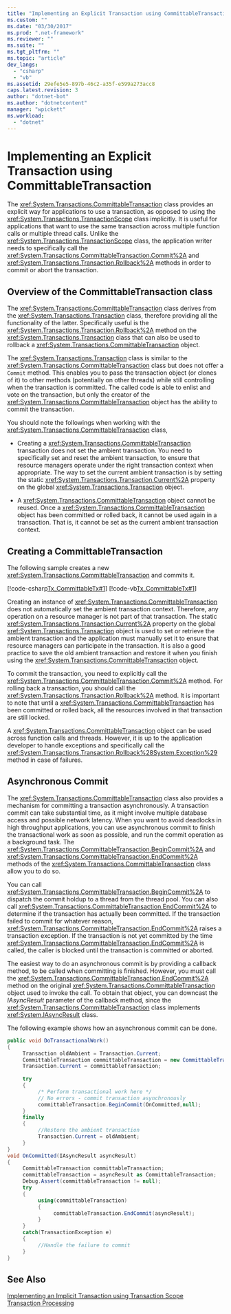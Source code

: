 ```yaml
---
title: "Implementing an Explicit Transaction using CommittableTransaction"
ms.custom: ""
ms.date: "03/30/2017"
ms.prod: ".net-framework"
ms.reviewer: ""
ms.suite: ""
ms.tgt_pltfrm: ""
ms.topic: "article"
dev_langs: 
  - "csharp"
  - "vb"
ms.assetid: 29efe5e5-897b-46c2-a35f-e599a273acc8
caps.latest.revision: 3
author: "dotnet-bot"
ms.author: "dotnetcontent"
manager: "wpickett"
ms.workload: 
  - "dotnet"
---
```

# Implementing an Explicit Transaction using CommittableTransaction
The <xref:System.Transactions.CommittableTransaction> class provides an explicit way for applications to use a transaction, as opposed to using the <xref:System.Transactions.TransactionScope> class implicitly. It is useful for applications that want to use the same transaction across multiple function calls or multiple thread calls. Unlike the <xref:System.Transactions.TransactionScope> class, the application writer needs to specifically call the <xref:System.Transactions.CommittableTransaction.Commit%2A> and <xref:System.Transactions.Transaction.Rollback%2A> methods in order to commit or abort the transaction.  
  
## Overview of the CommittableTransaction class  
 The <xref:System.Transactions.CommittableTransaction> class derives from the <xref:System.Transactions.Transaction> class, therefore providing all the functionality of the latter. Specifically useful is the <xref:System.Transactions.Transaction.Rollback%2A> method on the <xref:System.Transactions.Transaction> class that can also be used to rollback a <xref:System.Transactions.CommittableTransaction> object.  
  
 The  <xref:System.Transactions.Transaction> class is similar to the <xref:System.Transactions.CommittableTransaction> class but does not offer a `Commit` method. This enables you to pass the transaction object (or clones of it) to other methods (potentially on other threads) while still controlling when the transaction is committed. The called code is able to enlist and vote on the transaction, but only the creator of the <xref:System.Transactions.CommittableTransaction> object has the ability to commit the transaction.  
  
 You should note the followings when working with the <xref:System.Transactions.CommittableTransaction> class,  
  
-   Creating a <xref:System.Transactions.CommittableTransaction> transaction does not set the ambient transaction. You need to specifically set and reset the ambient transaction, to ensure that resource managers operate under the right transaction context when appropriate. The way to set the current ambient transaction is by setting the static <xref:System.Transactions.Transaction.Current%2A> property on the global <xref:System.Transactions.Transaction> object.  
  
-   A <xref:System.Transactions.CommittableTransaction> object cannot be reused. Once a <xref:System.Transactions.CommittableTransaction> object has been committed or rolled back, it cannot be used again in a transaction. That is, it cannot be set as the current ambient transaction context.  
  
## Creating a CommittableTransaction  
 The following sample creates a new <xref:System.Transactions.CommittableTransaction> and commits it.  
  
 [!code-csharp[Tx_CommittableTx#1](../../../../samples/snippets/csharp/VS_Snippets_CFX/tx_committabletx/cs/committabletxwithsql.cs#1)]
 [!code-vb[Tx_CommittableTx#1](../../../../samples/snippets/visualbasic/VS_Snippets_CFX/tx_committabletx/vb/committabletxwithsql.vb#1)]  
  
 Creating an instance of <xref:System.Transactions.CommittableTransaction> does not automatically set the ambient transaction context. Therefore, any operation on a resource manager is not part of that transaction. The static <xref:System.Transactions.Transaction.Current%2A> property on the global <xref:System.Transactions.Transaction> object is used to set or retrieve the ambient transaction and the application must manually set it to ensure that resource managers can participate in the transaction. It is also a good practice to save the old ambient transaction and restore it when you finish using the <xref:System.Transactions.CommittableTransaction> object.  
  
 To commit the transaction, you need to explicitly call the <xref:System.Transactions.CommittableTransaction.Commit%2A> method. For rolling back a transaction, you should call the <xref:System.Transactions.Transaction.Rollback%2A> method. It is important to note that until a <xref:System.Transactions.CommittableTransaction> has been committed or rolled back, all the resources involved in that transaction are still locked.  
  
 A <xref:System.Transactions.CommittableTransaction> object can be used across function calls and threads. However, it is up to the application developer to handle exceptions and specifically call the <xref:System.Transactions.Transaction.Rollback%28System.Exception%29> method in case of failures.  
  
## Asynchronous Commit  
 The <xref:System.Transactions.CommittableTransaction> class also provides a mechanism for committing a transaction asynchronously. A transaction commit can take substantial time, as it might involve multiple database access and possible network latency. When you want to avoid deadlocks in high throughput applications, you can use asynchronous commit to finish the transactional work as soon as possible, and run the commit operation as a background task. The <xref:System.Transactions.CommittableTransaction.BeginCommit%2A> and <xref:System.Transactions.CommittableTransaction.EndCommit%2A> methods of the <xref:System.Transactions.CommittableTransaction> class allow you to do so.  
  
 You can call <xref:System.Transactions.CommittableTransaction.BeginCommit%2A> to dispatch the commit holdup to a thread from the thread pool. You can also call <xref:System.Transactions.CommittableTransaction.EndCommit%2A> to determine if the transaction has actually been committed. If the transaction failed to commit for whatever reason, <xref:System.Transactions.CommittableTransaction.EndCommit%2A> raises a transaction exception. If the transaction is not yet committed by the time <xref:System.Transactions.CommittableTransaction.EndCommit%2A> is called, the caller is blocked until the transaction is committed or aborted.  
  
 The easiest way to do an asynchronous commit is by providing a callback method, to be called when committing is finished. However, you must call the <xref:System.Transactions.CommittableTransaction.EndCommit%2A> method on the original <xref:System.Transactions.CommittableTransaction> object used to invoke the call. To obtain that object, you can downcast the *IAsyncResult* parameter of the callback method, since the <xref:System.Transactions.CommittableTransaction> class implements <xref:System.IAsyncResult> class.  
  
 The following example shows how an asynchronous commit can be done.  
  
```csharp  
public void DoTransactionalWork()  
{  
     Transaction oldAmbient = Transaction.Current;  
     CommittableTransaction committableTransaction = new CommittableTransaction();  
     Transaction.Current = committableTransaction;  
  
     try  
     {  
          /* Perform transactional work here */  
          // No errors - commit transaction asynchronously  
          committableTransaction.BeginCommit(OnCommitted,null);  
     }  
     finally  
     {  
          //Restore the ambient transaction   
          Transaction.Current = oldAmbient;  
     }  
}  
void OnCommitted(IAsyncResult asyncResult)  
{  
     CommittableTransaction committableTransaction;  
     committableTransaction = asyncResult as CommittableTransaction;     
     Debug.Assert(committableTransaction != null);  
     try  
     {  
          using(committableTransaction)  
          {  
               committableTransaction.EndCommit(asyncResult);  
          }  
     }  
     catch(TransactionException e)  
     {  
          //Handle the failure to commit  
     }  
}  
```  
  
## See Also  
 [Implementing an Implicit Transaction using Transaction Scope](../../../../docs/framework/data/transactions/implementing-an-implicit-transaction-using-transaction-scope.md)  
 [Transaction Processing](../../../../docs/framework/data/transactions/index.md)
